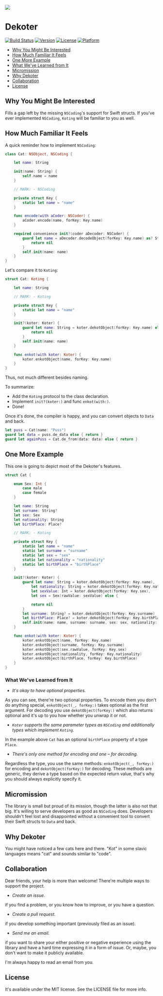 ![](https://github.com/artemstepanenko/Dekoter/blob/master/temp_cat.png)

# Dekoter

[![Build Status](https://travis-ci.org/artemstepanenko/Dekoter.svg?branch=master)](https://travis-ci.org/artemstepanenko/Dekoter)
[![Version](https://img.shields.io/cocoapods/v/Dekoter.svg?style=flat)](http://cocoapods.org/pods/Dekoter)
[![License](https://img.shields.io/cocoapods/l/Dekoter.svg?style=flat)](http://cocoapods.org/pods/Dekoter)
[![Platform](https://img.shields.io/cocoapods/p/Dekoter.svg?style=flat)](http://cocoapods.org/pods/Dekoter)

- [Why You Might Be Interested](#why-you-might-be-interested)
- [How Much Familiar It Feels](#how-much-familiar-it-feels)
- [One More Example](#one-more-example)
 - [What We've Learned from It](#what-weve-learned-from-it)
- [Micromission](#micromission)
- [Why Dekoter](#why-dekoter)
- [Collaboration](#collaboration)
- [License](#license)

## Why You Might Be Interested

Fills a gap left by the missing `NSCoding`'s support for Swift structs.
If you've ever implemented `NSCoding`, `Koting` will be familiar to you as well.

## How Much Familiar It Feels

A quick reminder how to implement `NSCoding`:

```swift
class Cat: NSObject, NSCoding {

    let name: String

    init(name: String) {
        self.name = name
    }

    // MARK: - NSCoding

    private struct Key {
        static let name = "name"
    }

    func encode(with aCoder: NSCoder) {
        aCoder.encode(name, forKey: Key.name)
    }

    required convenience init?(coder aDecoder: NSCoder) {
        guard let name = aDecoder.decodeObject(forKey: Key.name) as? String else {
            return nil
        }
        self.init(name: name)
    }
}
```

Let's compare it to `Koting`:

```swift
struct Cat: Koting {

    let name: String

    // MARK: - Koting

    private struct Key {
        static let name = "name"
    }

    init?(koter: Koter) {
        guard let name: String = koter.dekotObject(forKey: Key.name) else {
            return nil
        }
        self.init(name: name)
    }

    func enkot(with koter: Koter) {
        koter.enkotObject(name, forKey: Key.name)
    }
}
```

Thus, not much different besides naming.

To summarize:

- Add the `Koting` protocol to the class declaration.
- Implement `init?(koter:)` and func `enkot(with:)`.
- Done!

Once it's done, the compiler is happy, and you can convert objects to `Data` and back.

```swift
let puss = Cat(name: "Puss")
guard let data = puss.de_data else { return }
guard let againPuss = Cat.de_from(data: data) else { return }
```

## One More Example

This one is going to depict most of the Dekoter's features.

```swift
struct Cat {

    enum Sex: Int {
        case male
        case female
    }

    let name: String
    let surname: String?
    let sex: Sex
    let nationality: String
    let birthPlace: Place?

    // MARK: - Koting

    private struct Key {
        static let name = "name"
        static let surname = "surname"
        static let sex = "sex"
        static let nationality = "nationality"
        static let birthPlace = "birthPlace"
    }

    init?(koter: Koter) {
        guard let name: String = koter.dekotObject(forKey: Key.name),
            let nationality: String = koter.dekotObject(forKey: Key.nationality),
            let sexValue: Int = koter.dekotObject(forKey: Key.sex),
            let sex = Sex(rawValue: sexValue) else {

            return nil
        }
        let surname: String? = koter.dekotObject(forKey: Key.surname)
        let birthPlace: Place? = koter.dekotObject(forKey: Key.birthPlace)
        self.init(name: name, surname: surname, sex: sex, nationality: nationality, birthPlace: birthPlace)
    }

    func enkot(with koter: Koter) {
        koter.enkotObject(name, forKey: Key.name)
        koter.enkotObject(surname, forKey: Key.surname)
        koter.enkotObject(sex.rawValue, forKey: Key.sex)
        koter.enkotObject(nationality, forKey: Key.nationality)
        koter.enkotObject(birthPlace, forKey: Key.birthPlace)
    }
}
```

### What We've Learned from It

- *It's okay to have optional properties.*

As you can see, there're two optional properties. To encode them you don't do anything special, `enkotObject(_, forKey:)` takes optional as the first argument. For decoding you use `dekotObject(forKey:)` which also returns optional and it's up to you how whether you unwrap it or not.

- *`Koter` supports the same parameter types as `NSCoding` and additionally types which implement `Koting`.*

In the example above `Cat` has an optional `birthPlace` property of a type `Place`.

- *There's only one method for encoding and one – for decoding.*

Regardless the type, you use the same methods: `enkotObject(_, forKey:)` for encoding and `dekotObject(forKey:)` for decoding. These methods are generic, they derive a type based on the expected return value, that's why you should always explicitly specify it.

## Micromission

The library is small but proud of its mission, though the latter is also not that big. It's willing to serve developers as good as `NSCoding` does. Developers shouldn't feel lost and disappointed without a convenient tool to convert their Swift structs to `Data` and back.

## Why Dekoter

You might have noticed a few cats here and there. "Kot" in some slavic languages means "cat" and sounds similar to "code".

## Collaboration

Dear friends, your help is more than welcome!
There're multiple ways to support the project.

- *Create an issue.*

if you find a problem, or you know how to improve, or you have a question.

- *Create a pull request.*

if you develop something important (previously filed as an issue).

- *Send me an email.*

if you want to share your either positive or negative experience using the library and have a hard time expressing it in a form of issue. Or, maybe, you don't want to make it publicly available.

I'm always happy to read an email from you.

## License

It's available under the MIT license. See the LICENSE file for more info.
